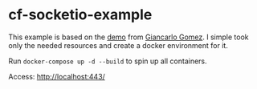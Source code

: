 # cf-socketio-example

This example is based on the [demo](https://github.com/GiancarloGomez/ColdFusion-Realtime-With-WebSockets-Demo-Code) from [Giancarlo Gomez](https://github.com/GiancarloGomez).
I simple took only the needed resources and create a docker environment for it.

Run `docker-compose up -d --build` to spin up all containers.

Access: <http://localhost:443/>
